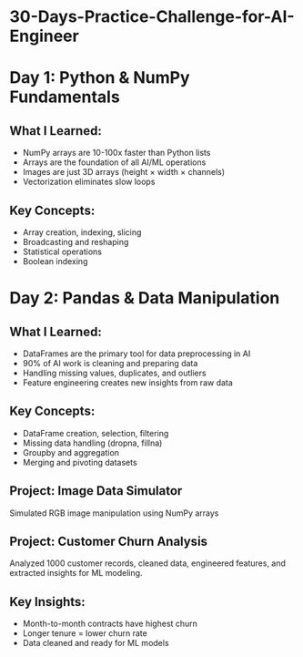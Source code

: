# 30-Days-Practice-Challenge-for-AI-Engineer
# Day 1: Python & NumPy Fundamentals

## What I Learned:
- NumPy arrays are 10-100x faster than Python lists
- Arrays are the foundation of all AI/ML operations
- Images are just 3D arrays (height × width × channels)
- Vectorization eliminates slow loops

## Key Concepts:
- Array creation, indexing, slicing
- Broadcasting and reshaping
- Statistical operations
- Boolean indexing

# Day 2: Pandas & Data Manipulation

## What I Learned:
- DataFrames are the primary tool for data preprocessing in AI
- 90% of AI work is cleaning and preparing data
- Handling missing values, duplicates, and outliers
- Feature engineering creates new insights from raw data

## Key Concepts:
- DataFrame creation, selection, filtering
- Missing data handling (dropna, fillna)
- Groupby and aggregation
- Merging and pivoting datasets
## Project: Image Data Simulator
Simulated RGB image manipulation using NumPy arrays

## Project: Customer Churn Analysis
Analyzed 1000 customer records, cleaned data, engineered features, and extracted insights for ML modeling.

## Key Insights:
- Month-to-month contracts have highest churn
- Longer tenure = lower churn rate
- Data cleaned and ready for ML models


